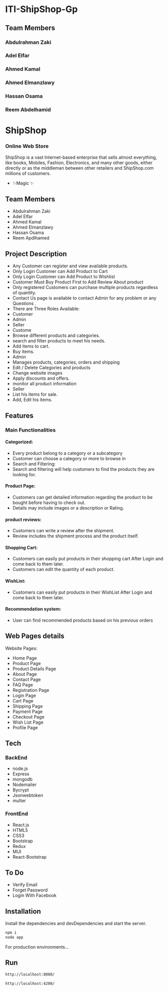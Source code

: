 # ITI-ShipShop-Gp

## Team Members
### Abdulrahman Zaki 
### Adel Elfar
### Ahmed Kamal
### Ahmed Elmanzlawy
### Hassan Osama
### Reem Abdelhamid

# ShipShop
### Online Web Store
ShipShop is a vast Internet-based enterprise that sells almost
everything, like books, Mobiles, Fashion, Electronics, and many other
goods, either directly or as the middleman between other retailers and
ShipShop.com millions of customers.
- ✨Magic ✨

## Team Members
- Abdulrahman Zaki
- Adel Elfar
- Ahmed Kamal
- Ahmed Elmanzlawy
- Hassan Osama
- Reem Apdlhamed


 ## Project Description 
 
- Any Customer can register and view available products.
- Only Login Customer can Add Product to Cart
-  Only Login Customer can Add Product to Wishlist
-   Customer Must Buy Product First to Add Review About product
- Only registered Customers can purchase multiple products regardless
of quantity.
- Contact Us page is available to contact Admin for any problem or any
Questions .
- There are Three Roles Available:
- Customer 
-  Admin
-  Seller
-  Custome
-   Browse different products and categories.
-   search and filter products to meet his needs.
-   Add items to cart. 
-  Buy items.
- Admin
- Manages products, categories, orders and shipping
-  Edit / Delete Categories and products
-  Change website images
-  Apply discounts and offers.
-  monitor all product information
-  Seller
-  List his items for sale.
-  Add, Edit his items.


## Features

### Main Functionalities
#### Categorized:
 - Every product belong to a category or a subcategory 
 - Customer can choose a category or more to browse in
 - Search and Filtering:
 -  Search and filtering will help customers to find the products they
are looking for.
#### Product Page:
- Customers can get detailed information regarding the product to
be bought before having to check out.
- Details may include images or a description or Rating.
#### product reviews:
- Customers can write a review after the shipment.
- Review includes the shipment process and the product itself.
#### Shopping Cart:
- Customers can easily put products in their shopping cart After
Login and come back to them later.
- Customers can edit the quantity of each product.
#### WishList:
- Customers can easily put products in their WishList After Login
and come back to them later.
#### Recommendation system:
- User can find recommended products based on his previous
orders


## Web Pages details
Website Pages:
- Home Page
- Product Page
- Product Details Page
- About Page
- Contact Page
- FAQ Page
- Registration Page
- Login Page
- Cart Page
- Shipping Page
- Payment Page
- Checkout Page
- Wish List Page
- Profile Page

## Tech


### BackEnd
- node.js
- Express
- mongodb
- Nodemailer
- Bycrypt
- Jsonwebtoken
- multer
### FrontEnd
- React.js
- HTML5
- CSS3
- Bootstrap
-  Redux
-  MUI
-  React-Bootstrap

## To Do
- Verify Email
- Forget Password
- Login With Facebook

## Installation


Install the dependencies and devDependencies and start the server.

```sh
npm i
node app
```

For production environments...


## Run
```sh
http://localhost:8080/
```
```sh
http://localhost:4200/
```








